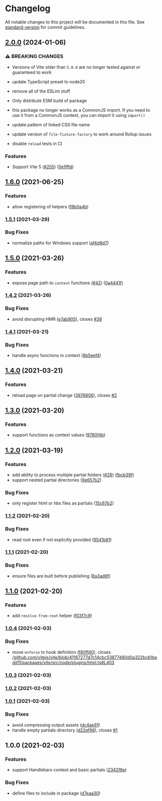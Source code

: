 # Changelog

All notable changes to this project will be documented in this file. See [standard-version](https://github.com/conventional-changelog/standard-version) for commit guidelines.

## [2.0.0](https://github.com/alexlafroscia/vite-plugin-handlebars/compare/v1.6.0...v2.0.0) (2024-01-06)

### ⚠ BREAKING CHANGES

- Versions of Vite older than `5.0.0` are no longer tested against or guaranteed to work

- update TypeScript preset to node20

- remove all of the ESLint stuff

- Only distribute ESM build of package
- this package no longer works as a CommonJS import. If you need to use it from a CommonJS context, you can import it using `import()`

- update pattern of linked CSS file name

- update version of `file-fixture-factory` to work around Rollup issues

- disable `reload` tests in CI

### Features

- Support Vite 5 ([#255](https://github.com/alexlafroscia/vite-plugin-handlebars/issues/255)) ([0e1fffd](https://github.com/alexlafroscia/vite-plugin-handlebars/commit/0e1fffd00c57400be91dccc1fdd895b0e8aca02d))

## [1.6.0](https://github.com/alexlafroscia/vite-plugin-handlebars/compare/v1.5.1...v1.6.0) (2021-06-25)

### Features

- allow registering of helpers ([f8b0a4b](https://github.com/alexlafroscia/vite-plugin-handlebars/commit/f8b0a4b12d1997a308a4ab75163788c45fb166e2))

### [1.5.1](https://github.com/alexlafroscia/vite-plugin-handlebars/compare/v1.5.0...v1.5.1) (2021-03-29)

### Bug Fixes

- normalize paths for Windows support ([af4d8d7](https://github.com/alexlafroscia/vite-plugin-handlebars/commit/af4d8d7c4ae0854952f7956b860f854461d8f940))

## [1.5.0](https://github.com/alexlafroscia/vite-plugin-handlebars/compare/v1.4.2...v1.5.0) (2021-03-26)

### Features

- expose page path to `context` functions ([#42](https://github.com/alexlafroscia/vite-plugin-handlebars/issues/42)) ([0a4441f](https://github.com/alexlafroscia/vite-plugin-handlebars/commit/0a4441f6ae53b81cb1c3f18dff5a0fcd6bae1455))

### [1.4.2](https://github.com/alexlafroscia/vite-plugin-handlebars/compare/v1.4.1...v1.4.2) (2021-03-26)

### Bug Fixes

- avoid disrupting HMR ([e7ab905](https://github.com/alexlafroscia/vite-plugin-handlebars/commit/e7ab905d48db37b79e8eefbda6471a70e310f8ca)), closes [#38](https://github.com/alexlafroscia/vite-plugin-handlebars/issues/38)

### [1.4.1](https://github.com/alexlafroscia/vite-plugin-handlebars/compare/v1.4.0...v1.4.1) (2021-03-21)

### Bug Fixes

- handle async functions in context ([8b5eef4](https://github.com/alexlafroscia/vite-plugin-handlebars/commit/8b5eef4f068563cebafb4eefb07757c6c7a88ca8))

## [1.4.0](https://github.com/alexlafroscia/vite-plugin-handlebars/compare/v1.3.0...v1.4.0) (2021-03-21)

### Features

- reload page on partial change ([3976806](https://github.com/alexlafroscia/vite-plugin-handlebars/commit/3976806caf6d4a68d00a6fa38b7b83a0150c979b)), closes [#2](https://github.com/alexlafroscia/vite-plugin-handlebars/issues/2)

## [1.3.0](https://github.com/alexlafroscia/vite-plugin-handlebars/compare/v1.2.0...v1.3.0) (2021-03-20)

### Features

- support functions as context values ([9780f4b](https://github.com/alexlafroscia/vite-plugin-handlebars/commit/9780f4b56dbc62d9bc0846fe43eef0298d3be611))

## [1.2.0](https://github.com/alexlafroscia/vite-plugin-handlebars/compare/v1.1.2...v1.2.0) (2021-03-19)

### Features

- add ability to process multiple partial folders ([#28](https://github.com/alexlafroscia/vite-plugin-handlebars/issues/28)) ([fbcb39f](https://github.com/alexlafroscia/vite-plugin-handlebars/commit/fbcb39f4c14e2279f5dccc391f0fd00109752545))
- support nested partial directories ([9e657b2](https://github.com/alexlafroscia/vite-plugin-handlebars/commit/9e657b2fecc045eb0d1b49a3304cde585522aa05))

### Bug Fixes

- only register html or hbs files as partials ([15c67b2](https://github.com/alexlafroscia/vite-plugin-handlebars/commit/15c67b225543e99ac9553355a261dcbb269ffda6))

### [1.1.2](https://github.com/alexlafroscia/vite-plugin-handlebars/compare/v1.1.1...v1.1.2) (2021-02-20)

### Bug Fixes

- read root even if not explicitly provided ([9541b81](https://github.com/alexlafroscia/vite-plugin-handlebars/commit/9541b819417f5a2ae05144ef5bb357b0b6dc9f37))

### [1.1.1](https://github.com/alexlafroscia/vite-plugin-handlebars/compare/v1.1.0...v1.1.1) (2021-02-20)

### Bug Fixes

- ensure files are built before publishing ([8a3ad6f](https://github.com/alexlafroscia/vite-plugin-handlebars/commit/8a3ad6f9e5784b7ce16a694690103fb72a0e1a7e))

## [1.1.0](https://github.com/alexlafroscia/vite-plugin-handlebars/compare/v1.0.4...v1.1.0) (2021-02-20)

### Features

- add `resolve-from-root` helper ([f03f7c9](https://github.com/alexlafroscia/vite-plugin-handlebars/commit/f03f7c992123d2cd07f979be6cfeec3cd682e317))

### [1.0.4](https://github.com/alexlafroscia/vite-plugin-handlebars/compare/v1.0.3...v1.0.4) (2021-02-03)

### Bug Fixes

- move `enforce` to hook definition ([f80ff40](https://github.com/alexlafroscia/vite-plugin-handlebars/commit/f80ff4081e49ea530f6ab49d96394bccabc27991)), closes [/github.com/vitejs/vite/blob/41167277d7c14cbc53877480d0a322bcb1bedd1f/packages/vite/src/node/plugins/html.ts#L403](https://github.com/alexlafroscia//github.com/vitejs/vite/blob/41167277d7c14cbc53877480d0a322bcb1bedd1f/packages/vite/src/node/plugins/html.ts/issues/L403)

### [1.0.3](https://github.com/alexlafroscia/vite-plugin-handlebars/compare/v1.0.1...v1.0.3) (2021-02-03)

### [1.0.2](https://github.com/alexlafroscia/vite-plugin-handlebars/compare/v1.0.1...v1.0.2) (2021-02-03)

### [1.0.1](https://github.com/alexlafroscia/vite-plugin-handlebars/compare/v1.0.0...v1.0.1) (2021-02-03)

### Bug Fixes

- avoid compressing output assets ([dc4ae91](https://github.com/alexlafroscia/vite-plugin-handlebars/commit/dc4ae9120ca961c04c6fb11e637cb2676e89d3a2))
- handle empty partials directory ([d22ef98](https://github.com/alexlafroscia/vite-plugin-handlebars/commit/d22ef98e75a44739758422567fdbb5f57c55262b)), closes [#1](https://github.com/alexlafroscia/vite-plugin-handlebars/issues/1)

## 1.0.0 (2021-02-03)

### Features

- support Handlebars context and basic partials ([2342f8e](https://github.com/alexlafroscia/vite-plugin-handlebars/commit/2342f8e8106fcbea639fbd6e57661a9456ae70cb))

### Bug Fixes

- define files to include in package ([d7eaa30](https://github.com/alexlafroscia/vite-plugin-handlebars/commit/d7eaa300c1ae49b2aad3f31d8c770c1676210195))

